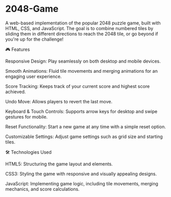 # 2048-Game
A web-based implementation of the popular 2048 puzzle game, built with HTML, CSS, and JavaScript. The goal is to combine numbered tiles by sliding them in different directions to reach the 2048 tile, or go beyond if you're up for the challenge!


🎮 Features

Responsive Design: Play seamlessly on both desktop and mobile devices.

Smooth Animations: Fluid tile movements and merging animations for an engaging user experience.

Score Tracking: Keeps track of your current score and highest score achieved.

Undo Move: Allows players to revert the last move.

Keyboard & Touch Controls: Supports arrow keys for desktop and swipe gestures for mobile.

Reset Functionality: Start a new game at any time with a simple reset option.

Customizable Settings: Adjust game settings such as grid size and starting tiles.


🛠 Technologies Used

HTML5: Structuring the game layout and elements.

CSS3: Styling the game with responsive and visually appealing designs.

JavaScript: Implementing game logic, including tile movements, merging mechanics, and score calculations.
